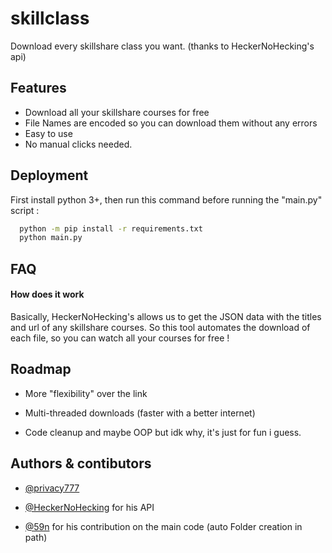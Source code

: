 
# skillclass

Download every skillshare class you want. (thanks to HeckerNoHecking's api)


## Features

- Download all your skillshare courses for free
- File Names are encoded so you can download them without any errors
- Easy to use
- No manual clicks needed.


## Deployment

First install python 3+, then run this command before running the "main.py" script :

```bash
  python -m pip install -r requirements.txt
  python main.py
```


## FAQ

#### How does it work

Basically, HeckerNoHecking's allows us to get the JSON data with the titles and url of any skillshare courses. So this tool automates the download of each file, so you can watch all your courses for free !

## Roadmap

- More "flexibility" over the link

- Multi-threaded downloads (faster with a better internet)

- Code cleanup and maybe OOP but idk why, it's just for fun i guess.

## Authors & contibutors

- [@privacy777](https://github.com/privacy777)

- [@HeckerNoHecking](https://replit.com/@HeckerNoHecking) for his API

- [@59n](https://github.com/59n) for his contribution on the main code (auto Folder creation in path)

